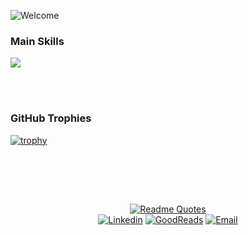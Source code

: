 ![Welcome](https://github.com/user-attachments/assets/49906db2-52fa-4a04-b0e9-218cc842d203)

### Main Skills
<a href="https://skillicons.dev">
  <img src="https://skillicons.dev/icons?i=java,js,selenium,linux,mysql&theme=dark" />
</a>

<br><br>

### GitHub Trophies
[![trophy](https://github-profile-trophy.vercel.app/?username=ArianeGomes&theme=dracula&title=-Commits,-Reviews&no-frame=true&margin-w=15)](https://github.com/ryo-ma/github-profile-trophy)

<br><br>

&nbsp;<div align="center">
  [![Readme Quotes](https://quotes-github-readme.vercel.app/api?quote=The%20world%20is%20full%20of%20nice%20people.%20If%20you%20can't%20find%20one,%20be%20one.&author=Unkown%20Author&type=horizontal&theme=dracula)](https://github.com/piyushsuthar/github-readme-quotes)
<br>
  [![Linkedin](https://img.shields.io/badge/linked-in-369?style=flat-square&color=gray)](https://www.linkedin.com/in/arianecgomes/)
  [![GoodReads](https://img.shields.io/badge/goodreads-369?style=flat-square&logo=goodreads&logoColor=white&color=gray)](https://www.goodreads.com/user/show/180473238-ariane-gomes)
  [![Email](https://img.shields.io/badge/gmail-369?style=flat-square&logo=gmail&logoColor=white&color=gray)](mailto:ariane@estudante.ufscar.br) 
</div>

